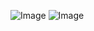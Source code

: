 ![Image](https://github.com/user-attachments/assets/75bc7174-9033-44a3-89c5-59c4593fda01)
![Image](https://github.com/Takashi-Hyodo/thyodo/issues/7#issuecomment-2862509613)
